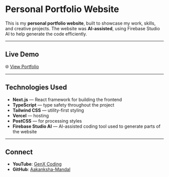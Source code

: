 # Personal Portfolio Website

This is my **personal portfolio website**, built to showcase my work, skills, and creative projects. The website was **AI-assisted**, using Firebase Studio AI to help generate the code efficiently.

---

## Live Demo

🌐 [View Portfolio](https://my-personal-portfolio-azure-psi.vercel.app)

---

## Technologies Used

- **Next.js** — React framework for building the frontend  
- **TypeScript** — type safety throughout the project  
- **Tailwind CSS** — utility-first styling  
- **Vercel** — hosting  
- **PostCSS** — for processing styles  
- **Firebase Studio AI** — AI-assisted coding tool used to generate parts of the website  

---

## Connect

- **YouTube**: [GenX Coding](https://www.youtube.com/@GenXCoding)  
- **GitHub**: [Aakanksha-Mandal](https://github.com/Aakanksha-Mandal)  
